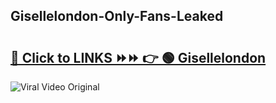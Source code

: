 
 ## Gisellelondon-Only-Fans-Leaked

# <h2><a href="https://clipsfans.com/Gisellelondon&ref=git">🔗 Click to LINKS ⏩⏩ 👉 🟢 Gisellelondon </a></h2>

<a href="https://clipsfans.com/Gisellelondon&ref=git" rel="nofollow" data-target="animated-image.originalLink"><img src="https://i.ibb.co.com/xMMVF88/686577567.gif" alt="Viral Video Original" style="max-width: 100%; display: inline-block;" data-target="animated-image.originalImage"></a>
